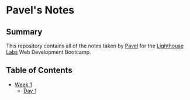 # Pavel's Notes

## Summary 

This repository contains all of the notes taken by [Pavel](https://github.com/pavel-piatetskii) for the [Lighthouse Labs](http://lighthouselabs.ca/) Web Development Bootcamp.

## Table of Contents
* [Week 1](/Week_1)
  * [Day 1](/Week_1/Day_1)